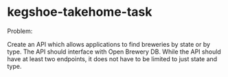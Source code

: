 # kegshoe-takehome-task
Problem:

Create an API which allows applications to find breweries by state or by
type.
The API should interface with Open Brewery DB. While the API should have
at least two endpoints, it does not have to be limited to just state and type.


